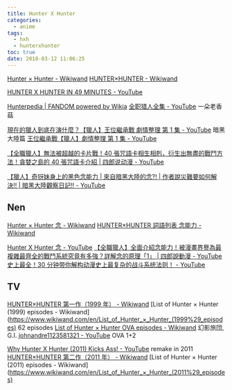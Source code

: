 ```yaml
---
title: Hunter X Hunter
categories:
  - anime
tags:
  - hxh
  - hunterxhunter
toc: true
date: 2018-03-12 11:06:25
---
```


[Hunter × Hunter - Wikiwand](https://www.wikiwand.com/en/Hunter_×_Hunter)
[HUNTER×HUNTER - Wikiwand](https://www.wikiwand.com/zh/HUNTER×HUNTER)

[HUNTER X HUNTER IN 49 MINUTES - YouTube](https://www.youtube.com/watch?v=eGIkGo-lGm0)

[Hunterpedia | FANDOM powered by Wikia](http://hunterxhunter.fandom.com/wiki/Hunterpedia)
[全职猎人全集 - YouTube](https://www.youtube.com/playlist?list=PLnYLDv2h47jDfhEpq1Wcgq2ORyCslGBAw) 一朵老香菇

[現在的獵人到底在演什麼？【獵人】王位繼承戰 劇情整理 第 1 集 - YouTube](https://www.youtube.com/watch?v=efC7bIpMqso) 暗黑大陸篇
[王位繼承戰【獵人】劇情整理 第 1 集 - YouTube](https://www.youtube.com/watch?v=efC7bIpMqso)

[【全職獵人】無法被超越的卡片戰！40 張咒語卡相生相剋，衍生出無盡的戰鬥方法！貪婪之島的 40 張咒語卡介紹 | 四郎说动漫 - YouTube](https://www.youtube.com/watch?v=KOIv8JXuT4I)

[【獵人】奇犽妹身上的黑色念能力 | 來自暗黑大陸的念?! | 作者說災難要如何解決!! | 暗黑大陸觀察日記!! - YouTube](https://www.youtube.com/watch?v=jUyv8B0aUiM)

## Nen

[Hunter × Hunter 念 - Wikiwand](https://www.wikiwand.com/en/Hunter_×_Hunter#/Setting)
[HUNTER×HUNTER 詞語列表 念能力 - Wikiwand](https://www.wikiwand.com/zh/HUNTER×HUNTER詞語列表#/念能力)

[Hunter X Hunter 念 - YouTube](https://www.youtube.com/playlist?list=PLB_IY29eVwsXHZt7AFqvRp_0VFuNbMZA3)
[【全職獵人】全面介紹念能力！被漫畫界譽為最複雜最齊全的戰鬥系統究竟有多強？詳解念的原理「1」 | 四郎說動漫 - YouTube](https://www.youtube.com/watch?v=EBNumRNDHLI)
[史上最全！30 分钟带你解构动漫史上最复杂的战斗系统法则！ - YouTube](https://www.youtube.com/watch?v=hZqWjbZQOwY)

## TV

[HUNTER×HUNTER 第一作（1999 年） - Wikiwand](https://www.wikiwand.com/zh/HUNTER×HUNTER#/第一作（1999年）)
[List of Hunter × Hunter (1999) episodes - Wikiwand](https://www.wikiwand.com/en/List_of_Hunter_×_Hunter_(1999%29_episodes) 62 episodes
[List of Hunter × Hunter OVA episodes - Wikiwand](https://www.wikiwand.com/en/List_of_Hunter_×_Hunter_OVA_episodes) 幻影旅団, G.I.
[johnandre1123581321 - YouTube](https://www.youtube.com/user/johnandre1123581321/search?query=Hunter+X+Hunter) OVA 1+2

[Why Hunter X Hunter (2011) Kicks Ass! - YouTube](https://www.youtube.com/watch?v=xnt5zE-Cu1A) remake in 2011
[HUNTER×HUNTER 第二作（2011 年） - Wikiwand](https://www.wikiwand.com/zh/HUNTER×HUNTER#/第二作（2011年）)
[List of Hunter × Hunter (2011) episodes - Wikiwand](https://www.wikiwand.com/en/List_of_Hunter_×_Hunter_(2011%29_episodes)
